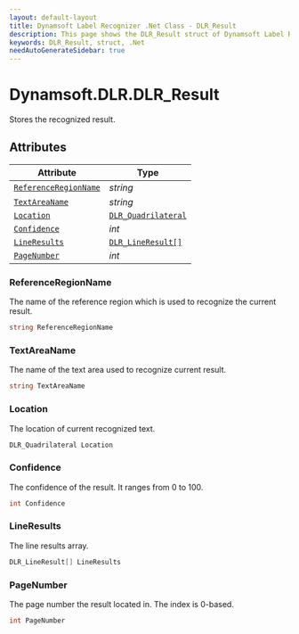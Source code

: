 ```yaml
---
layout: default-layout
title: Dynamsoft Label Recognizer .Net Class - DLR_Result
description: This page shows the DLR_Result struct of Dynamsoft Label Recognizer for .Net Language.
keywords: DLR_Result, struct, .Net
needAutoGenerateSidebar: true
---
```



# Dynamsoft.DLR.DLR_Result
Stores the recognized result.

  

## Attributes
  
| Attribute | Type |
|---------- | ---- |
| [`ReferenceRegionName`](#referenceregionname) | *string* |
| [`TextAreaName`](#textareaname) | *string* |
| [`Location`](#location) | [`DLR_Quadrilateral`](dlr-quadrilateral.md) |
| [`Confidence`](#confidence) | *int* |
| [`LineResults`](#lineresults) | [`DLR_LineResult[]`](dlr-line-result.md) |
| [`PageNumber`](#pagenumber) | *int* |


### ReferenceRegionName
The name of the reference region which is used to recognize the current result.
```csharp
string ReferenceRegionName
```

### TextAreaName
The name of the text area used to recognize current result.
```csharp
string TextAreaName
```

### Location
The location of current recognized text.
```csharp
DLR_Quadrilateral Location
```


### Confidence
The confidence of the result. It ranges from 0 to 100.
```csharp
int Confidence
```


### LineResults
The line results array.
```csharp
DLR_LineResult[] LineResults
```

### PageNumber
The page number the result located in. The index is 0-based.
```csharp
int PageNumber
```
